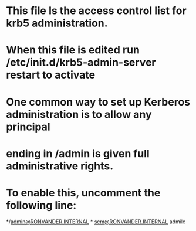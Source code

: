# This file Is the access control list for krb5 administration.
# When this file is edited run /etc/init.d/krb5-admin-server restart to activate
# One common way to set up Kerberos administration is to allow any principal 
# ending in /admin  is given full administrative rights.
# To enable this, uncomment the following line:
*/admin@RONVANDER.INTERNAL *
scm@RONVANDER.INTERNAL admilc
